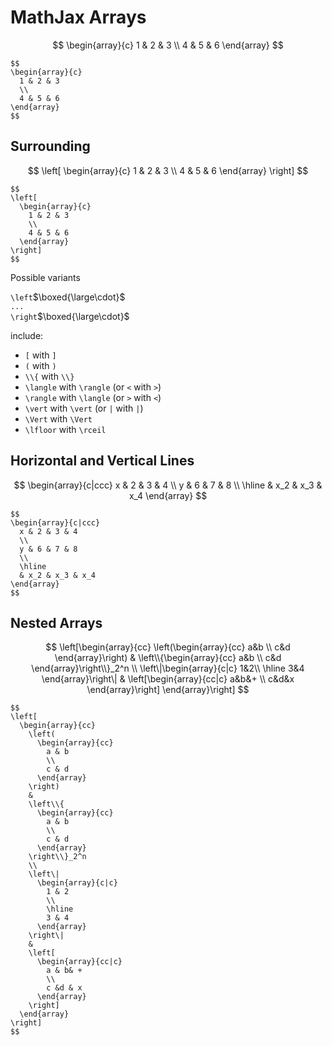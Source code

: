 # MathJax Arrays

$$
\begin{array}{c}
1 & 2 & 3
\\
4 & 5 & 6
\end{array}
$$

```
$$
\begin{array}{c}
  1 & 2 & 3
  \\
  4 & 5 & 6
\end{array}
$$
```

## Surrounding

$$
\left[
\begin{array}{c}
1 & 2 & 3
\\
4 & 5 & 6
\end{array}
\right]
$$

```
$$
\left[
  \begin{array}{c}
    1 & 2 & 3
    \\
    4 & 5 & 6
  \end{array}
\right]
$$
```

Possible variants

`\left`$\boxed{\large\cdot}$  
`...`  
`\right`$\boxed{\large\cdot}$

include:

- `[` with `]`
- `(` with `)`
- `\\{` with `\\}`
- `\langle` with `\rangle` (or `<` with `>`)
- `\rangle` with `\langle` (or `>` with `<`)
- `\vert` with `\vert` (or `|` with `|`)
- `\Vert` with `\Vert`
- `\lfloor` with `\rceil`

## Horizontal and Vertical Lines

$$
\begin{array}{c|ccc}
x & 2 & 3 & 4
\\
y & 6 & 7 & 8
\\
\hline
& x_2 & x_3 & x_4
\end{array}
$$

```
$$
\begin{array}{c|ccc}
  x & 2 & 3 & 4
  \\
  y & 6 & 7 & 8
  \\
  \hline
  & x_2 & x_3 & x_4
\end{array}
$$
```

## Nested Arrays

$$
\left[\begin{array}{cc}
  \left(\begin{array}{cc}
    a&b
    \\
    c&d
  \end{array}\right)
  &
  \left\\{\begin{array}{cc}
    a&b
    \\
    c&d
  \end{array}\right\\}_2^n
  \\
  \left\|\begin{array}{c|c}
    1&2\\
    \hline
    3&4
  \end{array}\right\|
  &
  \left[\begin{array}{cc|c}
    a&b&+
    \\
    c&d&x
  \end{array}\right]
\end{array}\right]
$$

```
$$
\left[
  \begin{array}{cc}
    \left(
      \begin{array}{cc}
        a & b
        \\
        c & d
      \end{array}
    \right)
    &
    \left\\{
      \begin{array}{cc}
        a & b
        \\
        c & d
      \end{array}
    \right\\}_2^n
    \\
    \left\|
      \begin{array}{c|c}
        1 & 2
        \\
        \hline
        3 & 4
      \end{array}
    \right\|
    &
    \left[
      \begin{array}{cc|c}
        a & b& +
        \\
        c &d & x
      \end{array}
    \right]
  \end{array}
\right]
$$
```
